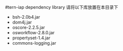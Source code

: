 #tern-iap dependency library
请将以下库放置在本目录下
* bsh-2.0b4.jar
* dom4j.jar
* oscore-2.2.5.jar
* osworkflow-2.8.0.jar
* propertyset-1.4.jar
* commons-logging.jar